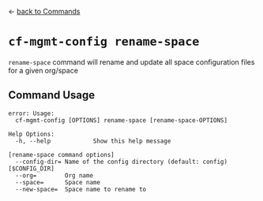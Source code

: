 &larr; [back to Commands](../README.md)

# `cf-mgmt-config rename-space`

`rename-space` command will rename and update all space configuration files for a given org/space

## Command Usage
```
error: Usage:
  cf-mgmt-config [OPTIONS] rename-space [rename-space-OPTIONS]

Help Options:
  -h, --help            Show this help message

[rename-space command options]
  --config-dir= Name of the config directory (default: config) [$CONFIG_DIR]
  --org=        Org name
  --space=      Space name
  --new-space=  Space name to rename to
```
